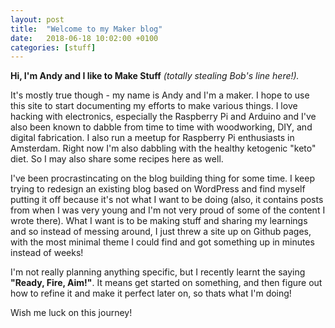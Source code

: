 ```yaml
---
layout: post
title:  "Welcome to my Maker blog"
date:   2018-06-18 10:02:00 +0100
categories: [stuff]
---
```

__Hi, I'm Andy and I like to Make Stuff__ _(totally stealing Bob's line here!)._

It's mostly true though - my name is Andy and I'm a maker. I hope to use this site to start documenting my efforts to make various things. I love hacking with electronics, especially the Raspberry Pi and Arduino and I've also been known to dabble from time to time with woodworking, DIY, and digital fabrication. I also run a meetup for Raspberry Pi enthusiasts in Amsterdam. Right now I'm also dabbling with the healthy ketogenic "keto" diet. So I may also share some recipes here as well.

I've been procrastincating on the blog building thing for some time. I keep trying to redesign an existing blog based on WordPress and find myself putting it off because it's not what I want to be doing (also, it contains posts from when I was very young and I'm not very proud of some of the content I wrote there). What I want is to be making stuff and sharing my learnings and so instead of messing around, I just threw a site up on Github pages, with the most minimal theme I could find and got something up in minutes instead of weeks!

I'm not really planning anything specific, but I recently learnt the saying __"Ready, Fire, Aim!"__. It means get started on something, and then figure out how to refine it and make it perfect later on, so thats what I'm doing!

Wish me luck on this journey!
